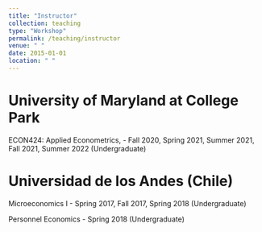 ```yaml
---
title: "Instructor"
collection: teaching
type: "Workshop"
permalink: /teaching/instructor
venue: " "
date: 2015-01-01
location: " "
---
```



# University of Maryland at College Park

ECON424: Applied Econometrics, - Fall 2020, Spring 2021, Summer 2021, Fall 2021, Summer 2022 (Undergraduate)


# Universidad de los Andes (Chile)

Microeconomics I - Spring 2017, Fall 2017,  Spring 2018 (Undergraduate)

Personnel Economics -  Spring 2018 (Undergraduate)


